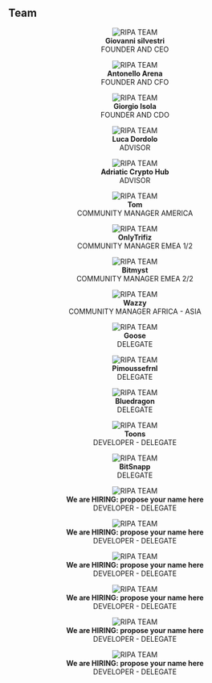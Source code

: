 
<div id="team" />

<div class="spacial-features customFadeInUp" data-scroll style="margin: 80px auto 0; max-width: 1400px;">
    <section class="container">
        <div class="row">
            <div class="col-12">
                <div class="header">
                    <h1>Team</h1>
                </div>
                <div class="container nspArt">
                  <div class="row">
                    <div class="col-sm neven">
                      <p style="text-align: center;">
                        <img alt="RIPA TEAM" title="RIPA Team" class="nspImage" src="images/team/bitnow.jpg"> <br>
                        <b>Giovanni silvestri</b><br> FOUNDER AND CEO 
                      </p>
                      <p style="text-align: center;">
                        <a target="_blank" href="https://bitcointalk.org/index.php?action=profile;u=497151;sa=summary"><i class="fab fa-bitcoin"></i></a>
                        <a target="_blank" href="https://t.me/BitNow"><i class="fab fa-telegram"></i></a>
                        <a href="https://www.linkedin.com/in/zackko/" target="blank"><i class="fab fa-linkedin-in"></i></a>
                      </p>
                    </div>
                    <div class="col-sm neven">
                      <p style="text-align: center;">
                        <img alt="RIPA TEAM" title="RIPA Team" class="nspImage" src="images/team/darkital.jpg"> <br>
                        <b>Antonello Arena</b><br> FOUNDER AND CFO
                      </p>
                      <p style="text-align: center;">
                        <a target="_blank" href="https://t.me/darkital"><i class="fab fa-telegram "></i></a>
                        <a href="https://www.linkedin.com/in/antonello-arena-a26b60b7/" target="blank"><i class="fab fa-linkedin-in "></i></a>
                      </p>
                    </div>
                    <div class="col-sm neven">
                      <p style="text-align: center;">
                        <img alt="RIPA TEAM" title="RIPA Team" class="nspImage" src="images/team/isolagio.jpg"> <br>
                        <b>Giorgio Isola</b><br> FOUNDER AND CDO
                      </p>
                      <p style="text-align: center;">
                        <a target="_blank" href="https://bitcointalk.org/"><i class="fab fa-bitcoin "></i></a>
                        <a target="_blank" href="https://t.me/isolagio"><i class="fab fa-telegram "></i></a>
                        <a href="https://www.linkedin.com/in" target="blank"><i class="fab fa-linkedin-in "></i></a>
                      </p>
                    </div>
                    <div class="col-sm neven">
                      <p style="text-align: center;">
                        <img alt="RIPA TEAM" title="RIPA Team" class="nspImage" src="images/team/gavrilo.jpg"> <br>
                        <b>Luca Dordolo</b><br> ADVISOR
                      </p>
                      <p style="text-align: center;">
                        <a target="_blank" href="https://bitcointalk.org/index.php?topic=327894.0"><i class="fab fa-bitcoin "></i></a>
                        <a target="_blank" href="https://t.me/gavrilobtc"><i class="fab fa-telegram "></i></a>
                        <a href="http://www.gavrilobtc.it/" target="blank"><i class="fas fa-link "></i></a>
                      </p>
                    </div>
                    <div class="col-sm neven">
                      <p style="text-align: center;">
                        <img alt="RIPA TEAM" title="RIPA Team" class="nspImage" src="images/team/ach.png"> <br>
                        <b>Adriatic Crypto Hub</b><br> ADVISOR
                      </p>
                      <p style="text-align: center;">
                        <a target="_blank" href="https://bitcointalk.org/index.php?topic=2196282.0"><i class="fab fa-bitcoin "></i></a>
                        <a target="_blank" href="https://t.me/AdriaCryptoHub"><i class="fab fa-telegram "></i></a>
                        <a href="https://www.linkedin.com/company/adriatic-crypto-hub/" target="blank"><i class="fab fa-linkedin-in "></i></a>
                        <a href="https://adriaticrypto.org/" target="blank"><i class="fas fa-link "></i></a>
                      </p>
                    </div>
                  </div>
                  <div class="row">
                    <div class="col-sm neven">
                      <p style="text-align: center;">
                        <img alt="RIPA TEAM" title="RIPA Team" class="nspImage" src="images/team/freewilly.jpg"> <br>
                        <b>Tom</b><br> COMMUNITY MANAGER AMERICA
                      </p>
                      <p style="text-align: center;">
                        <a target="_blank" href="https://t.me/freewillynow"><i class="fab fa-telegram "></i></a>
                      </p>
                    </div>
                    <div class="col-sm neven">
                      <p style="text-align: center;">
                        <img alt="RIPA TEAM" title="RIPA Team" class="nspImage" src="images/team/onlytrifiz.jpg"> <br>
                        <b>OnlyTrifiz</b><br> COMMUNITY MANAGER EMEA 1/2
                      </p>
                      <p style="text-align: center;">
                        <a target="_blank" href="https://bitcointalk.org/index.php?action=profile;u=993136"><i class="fab fa-bitcoin "></i></a>
                        <a target="_blank" href="https://t.me/OnlyTrifiz"><i class="fab fa-telegram "></i></a>
                        <a href="https://www.linkedin.com/in/simone-trifiletti/" target="blank"><i class="fab fa-linkedin-in "></i></a>
                      </p>
                    </div>
                    <div class="col-sm neven">
                      <p style="text-align: center;">
                        <img alt="RIPA TEAM" title="RIPA Team" class="nspImage" src="images/team/bitmyst.jpg"> <br>
                        <b>Bitmyst</b><br> COMMUNITY MANAGER EMEA 2/2
                      </p>
                      <p style="text-align: center;">
                        <a target="_blank" href="https://bitcointalk.org/index.php"><i class="fab fa-bitcoin "></i></a>
                        <a target="_blank" href="https://t.me/Bitmyst"><i class="fab fa-telegram "></i></a>
                      </p>
                    </div>
                    <div class="col-sm neven">
                      <p style="text-align: center;">
                        <img alt="RIPA TEAM" title="RIPA Team" class="nspImage" src="images/team/wazzy.jpg"> <br>
                        <b>Wazzy</b><br>  COMMUNITY MANAGER AFRICA - ASIA
                      </p>
                      <p style="text-align: center;">
                        <a target="_blank" href="https://t.me/Wazzy"><i class="fab fa-telegram "></i></a>
                        <a href="https://www.linkedin.com/in/warren-rogers-8721a069/" target="blank"><i class="fab fa-linkedin-in "></i></a>
                      </p>
                    </div>
                    <div class="col-sm neven">
                      <p style="text-align: center;">
                        <img alt="RIPA TEAM" title="RIPA Team" class="nspImage" src="images/team/goose.png"> <br>
                        <b>Goose</b><br> DELEGATE
                      </p>
                      <p style="text-align: center;">
                        <a target="_blank" href="https://bitcointalk.org/index.php?action=profile;u=1122579"><i class="fab fa-bitcoin "></i></a>
                        <a target="_blank" href="https://t.me/Delegate_Goose"><i class="fab fa-telegram "></i></a>
                      </p>
                    </div>
                  </div>
                  <div class="row">
                    <div class="col-sm neven">
                      <p style="text-align: center;">
                        <img alt="RIPA TEAM" title="RIPA Team" class="nspImage" src="images/team/arkship.jpg"> <br>
                        <b>Pimoussefrnl</b><br> DELEGATE
                      </p>
                      <p style="text-align: center;">
                        <a target="_blank" href="https://t.me/pimoussefrnl"><i class="fab fa-telegram "></i></a>
                      </p>
                    </div>
                    <div class="col-sm neven">
                      <p style="text-align: center;">
                        <img alt="RIPA TEAM" title="RIPA Team" class="nspImage" src="images/team/bluedragon.jpg"> <br>
                        <b>Bluedragon</b><br> DELEGATE
                      </p>
                      <p style="text-align: center;">
                        <a target="_blank" href="https://t.me/bluedragon555"><i class="fab fa-telegram "></i></a>
                      </p>
                    </div>
                    <div class="col-sm neven">
                      <p style="text-align: center;">
                        <img alt="RIPA TEAM" title="RIPA Team" class="nspImage" src="images/team/toons.png"> <br>
                        <b>Toons</b><br> DEVELOPER - DELEGATE
                      </p>
                      <p style="text-align: center;">
                        <a target="_blank" href="https://t.me/"><i class="fab fa-telegram "></i></a>
                      </p>
                    </div>
                    <div class="col-sm neven">
                      <p style="text-align: center;">
                        <img alt="RIPA TEAM" title="RIPA Team" class="nspImage" src="images/team/bitSnapp.png"> <br>
                        <b>BitSnapp</b><br> DELEGATE
                      </p>
                      <p style="text-align: center;">
                        <a target="_blank" href="https://t.me/giamme1"><i class="fab fa-telegram "></i></a>
                        <a href="https://bitsnapp.com/" target="blank"><i class="fas fa-link "></i></a>
                      </p>
                    </div>
                    <div class="col-sm neven">
                      <p style="text-align: center;">
                        <img alt="RIPA TEAM" title="RIPA Team" class="nspImage" src="images/team/RIPA_light_mini_transparent.png"> <br>
                        <b>We are HIRING: propose your name here</b><br> DEVELOPER - DELEGATE
                      </p>
                      <p style="text-align: center;">
                        <a target="_blank" href="https://bitcointalk.org/index.php"><i class="fab fa-bitcoin "></i></a>
                        <a target="_blank" href="https://t.me/"><i class="fab fa-telegram "></i></a>
                        <a href="https://www.linkedin.com/in/" target="blank"><i class="fab fa-linkedin-in "></i></a>
                        <a href="" target="blank"><i class="fas fa-link "></i></a>
                      </p>
                    </div>
                  </div>
                  <div class="row">
                    <div class="col-sm neven">
                      <p style="text-align: center;">
                        <img alt="RIPA TEAM" title="RIPA Team" class="nspImage" src="images/team/RIPA_light_mini_transparent.png"> <br>
                        <b>We are HIRING: propose your name here</b><br> DEVELOPER - DELEGATE
                      </p>
                      <p style="text-align: center;">
                        <a target="_blank" href="https://bitcointalk.org/index.php"><i class="fab fa-bitcoin "></i></a>
                        <a target="_blank" href="https://t.me/"><i class="fab fa-telegram "></i></a>
                        <a href="https://www.linkedin.com/in/" target="blank"><i class="fab fa-linkedin-in "></i></a>
                        <a href="" target="blank"><i class="fas fa-link "></i></a>
                      </p>
                    </div>
                    <div class="col-sm neven">
                      <p style="text-align: center;">
                        <img alt="RIPA TEAM" title="RIPA Team" class="nspImage" src="images/team/RIPA_light_mini_transparent.png"> <br>
                        <b>We are HIRING: propose your name here</b><br> DEVELOPER - DELEGATE
                      </p>
                      <p style="text-align: center;">
                        <a target="_blank" href="https://bitcointalk.org/index.php"><i class="fab fa-bitcoin "></i></a>
                        <a target="_blank" href="https://t.me/"><i class="fab fa-telegram "></i></a>
                        <a href="https://www.linkedin.com/in/" target="blank"><i class="fab fa-linkedin-in "></i></a>
                        <a href="" target="blank"><i class="fas fa-link "></i></a>
                      </p>
                    </div>
                    <div class="col-sm neven">
                      <p style="text-align: center;">
                        <img alt="RIPA TEAM" title="RIPA Team" class="nspImage" src="images/team/RIPA_light_mini_transparent.png"> <br>
                        <b>We are HIRING: propose your name here</b><br> DEVELOPER - DELEGATE
                      </p>
                      <p style="text-align: center;">
                        <a target="_blank" href="https://bitcointalk.org/index.php"><i class="fab fa-bitcoin "></i></a>
                        <a target="_blank" href="https://t.me/"><i class="fab fa-telegram "></i></a>
                        <a href="https://www.linkedin.com/in/" target="blank"><i class="fab fa-linkedin-in "></i></a>
                        <a href="" target="blank"><i class="fas fa-link "></i></a>
                      </p>
                    </div>
                    <div class="col-sm neven">
                      <p style="text-align: center;">
                        <img alt="RIPA TEAM" title="RIPA Team" class="nspImage" src="images/team/RIPA_light_mini_transparent.png"> <br>
                        <b>We are HIRING: propose your name here</b><br> DEVELOPER - DELEGATE
                      </p>
                      <p style="text-align: center;">
                        <a target="_blank" href="https://bitcointalk.org/index.php"><i class="fab fa-bitcoin "></i></a>
                        <a target="_blank" href="https://t.me/"><i class="fab fa-telegram "></i></a>
                        <a href="https://www.linkedin.com/in/" target="blank"><i class="fab fa-linkedin-in "></i></a>
                        <a href="" target="blank"><i class="fas fa-link "></i></a>
                      </p>
                    </div>
                    <div class="col-sm neven">
                      <p style="text-align: center;">
                        <img alt="RIPA TEAM" title="RIPA Team" class="nspImage" src="images/team/RIPA_light_mini_transparent.png"> <br>
                        <b>We are HIRING: propose your name here</b><br> DEVELOPER - DELEGATE
                      </p>
                      <p style="text-align: center;">
                        <a target="_blank" href="https://bitcointalk.org/index.php"><i class="fab fa-bitcoin "></i></a>
                        <a target="_blank" href="https://t.me/"><i class="fab fa-telegram "></i></a>
                        <a href="https://www.linkedin.com/in/" target="blank"><i class="fab fa-linkedin-in "></i></a>
                        <a href="" target="blank"><i class="fas fa-link "></i></a>
                      </p>
                    </div>
                  </div>
                </div>
            </div>
        </div>
    </section>
</div>
